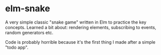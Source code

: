# elm-snake

A very simple classic "snake game" written in Elm to practice the key concepts.
Learned a bit about: rendering elements, subscribing to events, random generators etc.

Code is probably horrible because it's the first thing I made after a simple "todo app".
